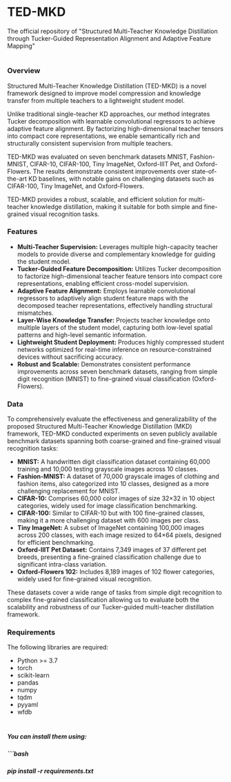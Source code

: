 # TED-MKD

The official repository of "Structured Multi-Teacher Knowledge Distillation through Tucker-Guided Representation Alignment and Adaptive Feature Mapping"

# 

### Overview

Structured Multi-Teacher Knowledge Distillation (TED-MKD) is a novel framework designed to improve model compression and knowledge transfer from multiple teachers to a lightweight student model.



Unlike traditional single-teacher KD approaches, our method integrates Tucker decomposition with learnable convolutional regressors to achieve adaptive feature alignment. By factorizing high-dimensional teacher tensors into compact core representations, we enable semantically rich and structurally consistent supervision from multiple teachers.



TED-MKD was evaluated on seven benchmark datasets MNIST, Fashion-MNIST, CIFAR-10, CIFAR-100, Tiny ImageNet, Oxford-IIIT Pet, and Oxford-Flowers. The results demonstrate consistent improvements over state-of-the-art KD baselines, with notable gains on challenging datasets such as CIFAR-100, Tiny ImageNet, and Oxford-Flowers.



TED-MKD provides a robust, scalable, and efficient solution for multi-teacher knowledge distillation, making it suitable for both simple and fine-grained visual recognition tasks.



### Features

* **Multi-Teacher Supervision:** Leverages multiple high-capacity teacher models to provide diverse and complementary knowledge for guiding the student model.
* **Tucker-Guided Feature Decomposition:** Utilizes Tucker decomposition to factorize high-dimensional teacher feature tensors into compact core representations, enabling efficient cross-model supervision.
* **Adaptive Feature Alignment:** Employs learnable convolutional regressors to adaptively align student feature maps with the decomposed teacher representations, effectively handling structural mismatches.
* **Layer-Wise Knowledge Transfer:** Projects teacher knowledge onto multiple layers of the student model, capturing both low-level spatial patterns and high-level semantic information.
* **Lightweight Student Deployment:** Produces highly compressed student networks optimized for real-time inference on resource-constrained devices without sacrificing accuracy.
* **Robust and Scalable:** Demonstrates consistent performance improvements across seven benchmark datasets, ranging from simple digit recognition (MNIST) to fine-grained visual classification (Oxford-Flowers).



### Data

To comprehensively evaluate the effectiveness and generalizability of the proposed Structured Multi-Teacher Knowledge Distillation (MKD) framework, TED-MKD conducted experiments on seven publicly available benchmark datasets spanning both coarse-grained and fine-grained visual recognition tasks:



* **MNIST:** A handwritten digit classification dataset containing 60,000 training and 10,000 testing grayscale images across 10 classes.
* **Fashion-MNIST:** A dataset of 70,000 grayscale images of clothing and fashion items, also categorized into 10 classes, designed as a more challenging replacement for MNIST.
* **CIFAR-10:** Comprises 60,000 color images of size 32×32 in 10 object categories, widely used for image classification benchmarking.
* **CIFAR-100:** Similar to CIFAR-10 but with 100 fine-grained classes, making it a more challenging dataset with 600 images per class.
* **Tiny ImageNet:** A subset of ImageNet containing 100,000 images across 200 classes, with each image resized to 64×64 pixels, designed for efficient benchmarking.
* **Oxford-IIIT Pet Dataset:** Contains 7,349 images of 37 different pet breeds, presenting a fine-grained classification challenge due to significant intra-class variation.
* **Oxford-Flowers 102:** Includes 8,189 images of 102 flower categories, widely used for fine-grained visual recognition.



These datasets cover a wide range of tasks from simple digit recognition to complex fine-grained classification allowing us to evaluate both the scalability and robustness of our Tucker-guided multi-teacher distillation framework.



### Requirements

The following libraries are required:

* Python >= 3.7
* torch
* scikit-learn
* pandas
* numpy
* tqdm
* pyyaml
* wfdb

# 

##### You can install them using:

##### ```bash

##### pip install -r requirements.txt

